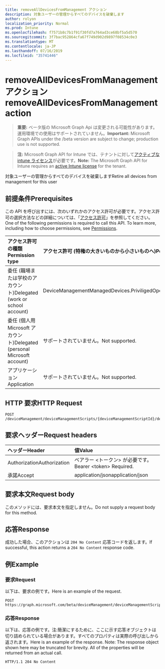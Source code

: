 ```yaml
---
title: removeAllDevicesFromManagement アクション
description: 対象ユーザーの管理からすべてのデバイスを破棄します
author: rolyon
localization_priority: Normal
ms.prod: Intune
ms.openlocfilehash: f7571b8c7b1f91f30fd7a764ad3ce68bf5a5d570
ms.sourcegitcommit: 3f7bac952864cfa67f749d902d9897f08534c0e3
ms.translationtype: MT
ms.contentlocale: ja-JP
ms.lasthandoff: 07/16/2019
ms.locfileid: "35741446"
---
```

# <a name="removealldevicesfrommanagement-action"></a><span data-ttu-id="96aad-103">removeAllDevicesFromManagement アクション</span><span class="sxs-lookup"><span data-stu-id="96aad-103">removeAllDevicesFromManagement action</span></span>

> <span data-ttu-id="96aad-104">**重要:** ベータ版の Microsoft Graph Api は変更される可能性があります。運用環境での使用はサポートされていません。</span><span class="sxs-lookup"><span data-stu-id="96aad-104">**Important:** Microsoft Graph APIs under the /beta version are subject to change; production use is not supported.</span></span>

> <span data-ttu-id="96aad-105">**注:** Microsoft Graph API for Intune では、テナントに対して[アクティブな intune ライセンス](https://go.microsoft.com/fwlink/?linkid=839381)が必要です。</span><span class="sxs-lookup"><span data-stu-id="96aad-105">**Note:** The Microsoft Graph API for Intune requires an [active Intune license](https://go.microsoft.com/fwlink/?linkid=839381) for the tenant.</span></span>

<span data-ttu-id="96aad-106">対象ユーザーの管理からすべてのデバイスを破棄します</span><span class="sxs-lookup"><span data-stu-id="96aad-106">Retire all devices from management for this user</span></span>

## <a name="prerequisites"></a><span data-ttu-id="96aad-107">前提条件</span><span class="sxs-lookup"><span data-stu-id="96aad-107">Prerequisites</span></span>
<span data-ttu-id="96aad-p101">この API を呼び出すには、次のいずれかのアクセス許可が必要です。アクセス許可の選択方法などの詳細については、「[アクセス許可](/graph/permissions-reference)」を参照してください。</span><span class="sxs-lookup"><span data-stu-id="96aad-p101">One of the following permissions is required to call this API. To learn more, including how to choose permissions, see [Permissions](/graph/permissions-reference).</span></span>

|<span data-ttu-id="96aad-110">アクセス許可の種類</span><span class="sxs-lookup"><span data-stu-id="96aad-110">Permission type</span></span>|<span data-ttu-id="96aad-111">アクセス許可 (特権の大きいものから小さいものへ)</span><span class="sxs-lookup"><span data-stu-id="96aad-111">Permissions (from most to least privileged)</span></span>|
|:---|:---|
|<span data-ttu-id="96aad-112">委任 (職場または学校のアカウント)</span><span class="sxs-lookup"><span data-stu-id="96aad-112">Delegated (work or school account)</span></span>|<span data-ttu-id="96aad-113">DeviceManagementManagedDevices.PriviligedOperation.All</span><span class="sxs-lookup"><span data-stu-id="96aad-113">DeviceManagementManagedDevices.PriviligedOperation.All</span></span>|
|<span data-ttu-id="96aad-114">委任 (個人用 Microsoft アカウント)</span><span class="sxs-lookup"><span data-stu-id="96aad-114">Delegated (personal Microsoft account)</span></span>|<span data-ttu-id="96aad-115">サポートされていません。</span><span class="sxs-lookup"><span data-stu-id="96aad-115">Not supported.</span></span>|
|<span data-ttu-id="96aad-116">アプリケーション</span><span class="sxs-lookup"><span data-stu-id="96aad-116">Application</span></span>|<span data-ttu-id="96aad-117">サポートされていません。</span><span class="sxs-lookup"><span data-stu-id="96aad-117">Not supported.</span></span>|

## <a name="http-request"></a><span data-ttu-id="96aad-118">HTTP 要求</span><span class="sxs-lookup"><span data-stu-id="96aad-118">HTTP Request</span></span>
<!-- {
  "blockType": "ignored"
}
-->
``` http
POST /deviceManagement/deviceManagementScripts/{deviceManagementScriptId}/deviceRunStates/{deviceManagementScriptDeviceStateId}/managedDevice/users/{userId}/removeAllDevicesFromManagement
```

## <a name="request-headers"></a><span data-ttu-id="96aad-119">要求ヘッダー</span><span class="sxs-lookup"><span data-stu-id="96aad-119">Request headers</span></span>
|<span data-ttu-id="96aad-120">ヘッダー</span><span class="sxs-lookup"><span data-stu-id="96aad-120">Header</span></span>|<span data-ttu-id="96aad-121">値</span><span class="sxs-lookup"><span data-stu-id="96aad-121">Value</span></span>|
|:---|:---|
|<span data-ttu-id="96aad-122">Authorization</span><span class="sxs-lookup"><span data-stu-id="96aad-122">Authorization</span></span>|<span data-ttu-id="96aad-123">ベアラー &lt;トークン&gt; が必要です。</span><span class="sxs-lookup"><span data-stu-id="96aad-123">Bearer &lt;token&gt; Required.</span></span>|
|<span data-ttu-id="96aad-124">承諾</span><span class="sxs-lookup"><span data-stu-id="96aad-124">Accept</span></span>|<span data-ttu-id="96aad-125">application/json</span><span class="sxs-lookup"><span data-stu-id="96aad-125">application/json</span></span>|

## <a name="request-body"></a><span data-ttu-id="96aad-126">要求本文</span><span class="sxs-lookup"><span data-stu-id="96aad-126">Request body</span></span>
<span data-ttu-id="96aad-127">このメソッドには、要求本文を指定しません。</span><span class="sxs-lookup"><span data-stu-id="96aad-127">Do not supply a request body for this method.</span></span>

## <a name="response"></a><span data-ttu-id="96aad-128">応答</span><span class="sxs-lookup"><span data-stu-id="96aad-128">Response</span></span>
<span data-ttu-id="96aad-129">成功した場合、このアクションは `204 No Content` 応答コードを返します。</span><span class="sxs-lookup"><span data-stu-id="96aad-129">If successful, this action returns a `204 No Content` response code.</span></span>

## <a name="example"></a><span data-ttu-id="96aad-130">例</span><span class="sxs-lookup"><span data-stu-id="96aad-130">Example</span></span>

### <a name="request"></a><span data-ttu-id="96aad-131">要求</span><span class="sxs-lookup"><span data-stu-id="96aad-131">Request</span></span>
<span data-ttu-id="96aad-132">以下は、要求の例です。</span><span class="sxs-lookup"><span data-stu-id="96aad-132">Here is an example of the request.</span></span>
``` http
POST https://graph.microsoft.com/beta/deviceManagement/deviceManagementScripts/{deviceManagementScriptId}/deviceRunStates/{deviceManagementScriptDeviceStateId}/managedDevice/users/{userId}/removeAllDevicesFromManagement
```

### <a name="response"></a><span data-ttu-id="96aad-133">応答</span><span class="sxs-lookup"><span data-stu-id="96aad-133">Response</span></span>
<span data-ttu-id="96aad-p102">以下は、応答の例です。注:簡潔にするために、ここに示す応答オブジェクトは切り詰められている場合があります。すべてのプロパティは実際の呼び出しから返されます。</span><span class="sxs-lookup"><span data-stu-id="96aad-p102">Here is an example of the response. Note: The response object shown here may be truncated for brevity. All of the properties will be returned from an actual call.</span></span>
``` http
HTTP/1.1 204 No Content
```





